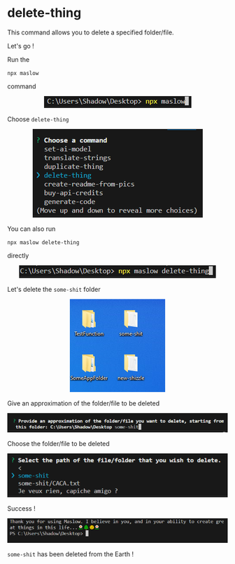 
# delete-thing

This command allows you to delete a specified folder/file.

Let's go !

Run the 

```
npx maslow
``` 

command

<p align="center">
  <img src="assets\2e2cbc3894baf1026f188361b448b951.png" alt="">
</p>

Choose ```delete-thing```

<p align="center">
  <img src="assets\20d7aa20eb3f11962ea1ae471b608ec6.png" alt="">
</p>

You can also run 

```
npx maslow delete-thing
``` 

directly

<p align="center">
  <img src="assets\167c802721d5f527313affc52df33565.png" alt="">
</p>

Let's delete the ```some-shit``` folder

<p align="center">
  <img src="assets\f12b7397753a054e8c3fade60d4765e8.png" alt="">
</p>

Give an approximation of the folder/file to be deleted

<p align="center">
  <img src="assets\caf0d740b820c652b76aca12a061aaf8.png" alt="">
</p>

Choose the folder/file to be deleted

<p align="center">
  <img src="assets\672127e9df9a17a1db0ce0004e7a9e95.png" alt="">
</p>

Success !

<p align="center">
  <img src="assets\f95c47a2bf3c4d687e28d5652aa57396.png" alt="">
</p>

```some-shit``` has been deleted from the Earth !

<p align="center">
  <img src="assets\a4810251632f22e848d89095133dd701.png" alt="">
</p>
